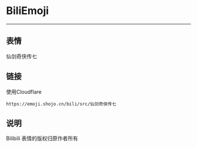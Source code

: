 # BiliEmoji
---
## 表情
仙剑奇侠传七
## 链接
使用Cloudflare
```
https://emoji.shojo.cn/bili/src/仙剑奇侠传七
```
## 说明
Bilibili 表情的版权归原作者所有

